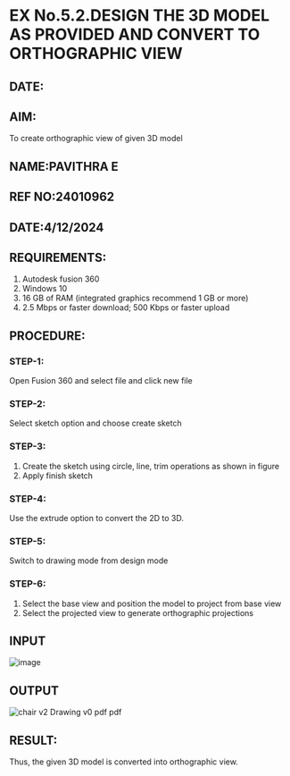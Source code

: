 # EX No.5.2.DESIGN THE 3D MODEL AS PROVIDED AND CONVERT TO ORTHOGRAPHIC VIEW
## DATE:

## AIM: 
To create orthographic view of given 3D model
## NAME:PAVITHRA E
## REF NO:24010962
## DATE:4/12/2024

## REQUIREMENTS: 
1. Autodesk fusion 360
2. Windows 10
3. 16 GB of RAM (integrated graphics recommend 1 GB or more)
4. 2.5 Mbps or faster download; 500 Kbps or faster upload 

## PROCEDURE:

### STEP-1:
Open Fusion 360 and select file and click new file

### STEP-2:
Select sketch option and choose create sketch

### STEP-3: 
1. Create the sketch using circle, line, trim operations as shown in figure
2. Apply finish sketch 

### STEP-4:
 Use the extrude option to convert the 2D to 3D.

### STEP-5:
Switch to drawing mode from design mode 
          
### STEP-6:
1. Select the base view and position the model to project from base view 
2. Select the projected view to generate orthographic projections

## INPUT
![image](https://user-images.githubusercontent.com/113594316/199412055-fa1f658d-65f4-42c2-9c3c-78c93512e905.png)

## OUTPUT
![chair v2 Drawing v0 pdf pdf](https://github.com/user-attachments/assets/5017c50e-49ab-4ca8-8ed9-2c82ea1ba35a)


## RESULT:
Thus, the given 3D model is converted into orthographic view.
